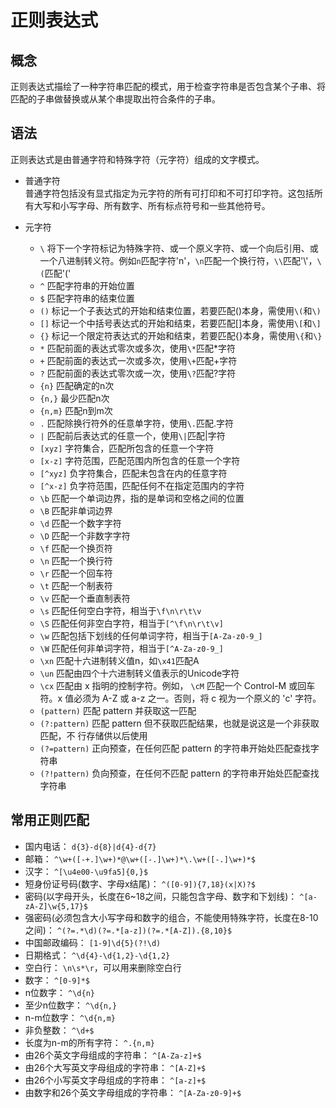 # 正则表达式

## 概念

正则表达式描绘了一种字符串匹配的模式，用于检查字符串是否包含某个子串、将匹配的子串做替换或从某个串提取出符合条件的子串。

## 语法

正则表达式是由普通字符和特殊字符（元字符）组成的文字模式。

* 普通字符  
    普通字符包括没有显式指定为元字符的所有可打印和不可打印字符。这包括所有大写和小写字母、所有数字、所有标点符号和一些其他符号。

* 元字符
  * `\`  将下一个字符标记为特殊字符、或一个原义字符、或一个向后引用、或一个八进制转义符。例如`n`匹配字符'n'，`\n`匹配一个换行符，`\\`匹配'\\'，`\(`匹配'('
  * `^`   匹配字符串的开始位置
  * `$`   匹配字符串的结束位置
  * `()`  标记一个子表达式的开始和结束位置，若要匹配()本身，需使用`\(`和`\)`
  * `[]`  标记一个中括号表达式的开始和结束，若要匹配[]本身，需使用`\[`和`\]`
  * `{}`  标记一个限定符表达式的开始和结束，若要匹配{}本身，需使用`\{`和`\}`
  * `*`   匹配前面的表达式零次或多次，使用`\*`匹配*字符
  * `+`   匹配前面的表达式一次或多次，使用`\+`匹配+字符
  * `?`   匹配前面的表达式零次或一次，使用`\?`匹配?字符
  * `{n}` 匹配确定的n次
  * `{n,}`    最少匹配n次
  * `{n,m}`   匹配n到m次
  * `.`   匹配除换行符外的任意单字符，使用`\.`匹配.字符
  * `|`   匹配前后表达式的任意一个，使用`\|`匹配|字符
  * `[xyz]`   字符集合，匹配所包含的任意一个字符
  * `[x-z]`   字符范围，匹配范围内所包含的任意一个字符
  * `[^xyz]`  负字符集合，匹配未包含在内的任意字符
  * `[^x-z]`  负字符范围，匹配任何不在指定范围内的字符
  * `\b`  匹配一个单词边界，指的是单词和空格之间的位置
  * `\B`  匹配非单词边界
  * `\d`  匹配一个数字字符
  * `\D`  匹配一个非数字字符
  * `\f`  匹配一个换页符
  * `\n`  匹配一个换行符
  * `\r`  匹配一个回车符
  * `\t`  匹配一个制表符
  * `\v`  匹配一个垂直制表符
  * `\s`  匹配任何空白字符，相当于`\f\n\r\t\v`
  * `\S`  匹配任何非空白字符，相当于`[^\f\n\r\t\v]`
  * `\w`  匹配包括下划线的任何单词字符，相当于`[A-Za-z0-9_]`
  * `\W`  匹配任何非单词字符，相当于`[^A-Za-z0-9_]`
  * `\xn` 匹配十六进制转义值n，如`\x41`匹配A
  * `\un` 匹配由四个十六进制转义值表示的Unicode字符
  * `\cx` 匹配由 x 指明的控制字符。例如， `\cM` 匹配一个 Control-M 或回车符。x   值必须为 A-Z 或 a-z 之一。否则，将 c 视为一个原义的 'c' 字符。
  * `(pattern)`   匹配 pattern 并获取这一匹配
  * `(?:pattern)` 匹配 pattern 但不获取匹配结果，也就是说这是一个非获取匹配，不  行存储供以后使用
  * `(?=pattern)` 正向预查，在任何匹配 pattern 的字符串开始处匹配查找字符串
  * `(?!pattern)` 负向预查，在任何不匹配 pattern 的字符串开始处匹配查找字符串

## 常用正则匹配

* 国内电话：   `d{3}-d{8}|d{4}-d{7}`
* 邮箱： `^\w+([-+.]\w+)*@\w+([-.]\w+)*\.\w+([-.]\w+)*$`
* 汉字： `^[\u4e00-\u9fa5]{0,}$`
* 短身份证号码(数字、字母x结尾)： `^([0-9]){7,18}(x|X)?$`
* 密码(以字母开头，长度在6~18之间，只能包含字母、数字和下划线)：    `^[a-zA-Z]\w{5,17}$`
* 强密码(必须包含大小写字母和数字的组合，不能使用特殊字符，长度在8-10之间)：  `^(?=.*\d)(?=.*[a-z])(?=.*[A-Z]).{8,10}$`
* 中国邮政编码：   `[1-9]\d{5}(?!\d)`
* 日期格式： `^\d{4}-\d{1,2}-\d{1,2}`
* 空白行：  `\n\s*\r`，可以用来删除空白行
* 数字：   `^[0-9]*$`
* n位数字： `^\d{n}`
* 至少n位数字： `^\d{n,}`
* n-m位数字： `^\d{n,m}`
* 非负整数： `^\d+$`
* 长度为n-m的所有字符： `^.{n,m}`
* 由26个英文字母组成的字符串：   `^[A-Za-z]+$`
* 由26个大写英文字母组成的字符串：   `^[A-Z]+$`
* 由26个小写英文字母组成的字符串：   `^[a-z]+$`
* 由数字和26个英文字母组成的字符串： `^[A-Za-z0-9]+$`
